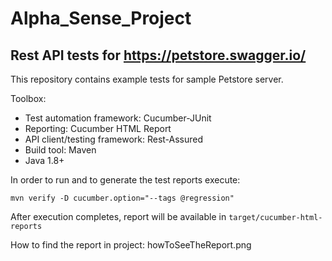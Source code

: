 # Alpha_Sense_Project
## Rest API tests for https://petstore.swagger.io/
This repository contains example tests for sample Petstore server.

Toolbox:

- Test automation framework: Cucumber-JUnit
- Reporting: Cucumber HTML Report
- API client/testing framework: Rest-Assured
- Build tool: Maven
- Java 1.8+

In order to run and to generate the test reports execute:

```mvn verify -D cucumber.option="--tags @regression"```

After execution completes, report will be available in ```target/cucumber-html-reports```

How to find the report in project: howToSeeTheReport.png
